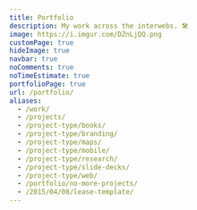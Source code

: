 ```yaml
---
title: Portfolio
description: My work across the interwebs. 🛠️
image: https://i.imgur.com/DZnLjQQ.png
customPage: true
hideImage: true
navbar: true
noComments: true
noTimeEstimate: true
portfolioPage: true
url: /portfolio/
aliases:
  - /work/
  - /projects/
  - /project-type/books/
  - /project-type/branding/
  - /project-type/maps/
  - /project-type/mobile/
  - /project-type/research/
  - /project-type/slide-decks/
  - /project-type/web/
  - /portfolio/no-more-projects/
  - /2015/04/08/lease-template/
---
```

